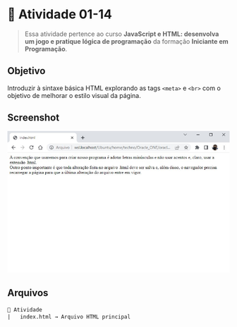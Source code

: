 # 🎯 Atividade 01-14

> Essa atividade pertence ao curso **JavaScript e HTML: desenvolva um jogo e pratique lógica de programação** da formação **Iniciante em Programação**.

## Objetivo

Introduzir à sintaxe básica HTML explorando as tags `<meta>` e `<br>` com o objetivo de melhorar o estilo visual da página.

## Screenshot

![](screenshot.jpg)

## Arquivos

    📁 Atividade
    |   index.html → Arquivo HTML principal
